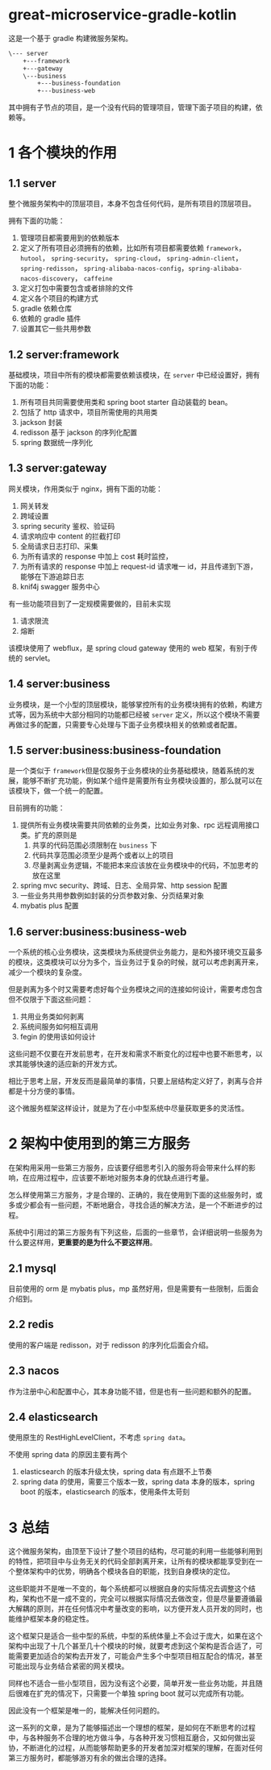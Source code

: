 # great-microservice-gradle-kotlin

这是一个基于 gradle 构建微服务架构。

```txt
\--- server
    +---framework
    +---gateway
    \---business
        +---business-foundation
        +---business-web
```

其中拥有子节点的项目，是一个没有代码的管理项目，管理下面子项目的构建，依赖等。

# 1 各个模块的作用

## 1.1 server

整个微服务架构中的顶层项目，本身不包含任何代码，是所有项目的顶层项目。

拥有下面的功能：

1. 管理项目都需要用到的依赖版本
2. 定义了所有项目必须拥有的依赖，比如所有项目都需要依赖 `framework`，`hutool`， `spring-security`， `spring-cloud`， `spring-admin-client`， `spring-redisson`， `spring-alibaba-nacos-config`，`spring-alibaba-nacos-discovery`， `caffeine`
3. 定义打包中需要包含或者排除的文件
4. 定义各个项目的构建方式
5. gradle 依赖仓库
6. 依赖的 gradle 插件
7. 设置其它一些共用参数

## 1.2 server:framework

基础模块，项目中所有的模块都需要依赖该模块，在 `server` 中已经设置好，拥有下面的功能：

1. 所有项目共同需要使用类和 spring boot starter 自动装载的 bean。
2. 包括了 http 请求中，项目所需使用的共用类
3. jackson 封装
4. redisson 基于 jackson 的序列化配置
5. spring 数据统一序列化

## 1.3 server:gateway

网关模块，作用类似于 nginx，拥有下面的功能：

1. 网关转发
2. 跨域设置
3. spring security 鉴权、验证码
4. 请求响应中 content 的拦截打印
5. 全局请求日志打印、采集
6. 为所有请求的 response 中加上 cost 耗时监控，
7. 为所有请求的 response 中加上 request-id 请求唯一 id，并且传递到下游，能够在下游追踪日志
8. knif4j swagger 服务中心

有一些功能项目到了一定规模需要做的，目前未实现

1. 请求限流
2. 熔断

该模块使用了 webflux，是 spring cloud gateway 使用的 web 框架，有别于传统的 servlet。

## 1.4 server:business

业务模块，是一个小型的顶层模块，能够掌控所有的业务模块拥有的依赖，构建方式等，因为系统中大部分相同的功能都已经被 `server` 定义，所以这个模块不需要再做过多的配置，只需要专心处理与下面子业务模块相关的依赖或者配置。

## 1.5 server:business:business-foundation

是一个类似于 `framework`但是仅服务于业务模块的业务基础模块，随着系统的发展，能够不断扩充功能，例如某个组件是需要所有业务模块设置的，那么就可以在该模块下，做一个统一的配置。

目前拥有的功能：

1. 提供所有业务模块需要共同依赖的业务类，比如业务对象、rpc 远程调用接口类。扩充的原则是
    1. 共享的代码范围必须限制在 `business` 下
    2. 代码共享范围必须至少是两个或者以上的项目
    3. 尽量剥离业务逻辑，不能把本来应该放在业务模块中的代码，不加思考的放在这里
2. spring mvc security、跨域、日志、全局异常、http session 配置
3. 一些业务共用参数例如封装的分页参数对象、分页结果对象
4. mybatis plus 配置

## 1.6 server:business:business-web

一个系统的核心业务模块，这类模块为系统提供业务能力，是和外接环境交互最多的模块，这类模块可以分为多个，当业务过于复杂的时候，就可以考虑剥离开来，减少一个模块的复杂度。

但是剥离为多个时又需要考虑好每个业务模块之间的连接如何设计，需要考虑包含但不仅限于下面这些问题：

1. 共用业务类如何剥离
2. 系统间服务如何相互调用
3. fegin 的使用该如何设计

这些问题不仅要在开发前思考，在开发和需求不断变化的过程中也要不断思考，以求其能够快速的适应新的开发方式。

相比于思考上层，开发反而是最简单的事情，只要上层结构定义好了，剥离与合并都是十分方便的事情。

这个微服务框架这样设计，就是为了在小中型系统中尽量获取更多的灵活性。

# 2 架构中使用到的第三方服务

在架构用采用一些第三方服务，应该要仔细思考引入的服务将会带来什么样的影响，在应用过程中，应该要不断地对服务本身的优缺点进行考量。

怎么样使用第三方服务，才是合理的、正确的，我在使用到下面的这些服务时，或多或少都会有一些问题，不断地磨合，寻找合适的解决方法，是一个不断进步的过程。

系统中引用过的第三方服务有下列这些，后面的一些章节，会详细说明一些服务为什么要这样用，**更重要的是为什么不要这样用**。

## 2.1 mysql

目前使用的 orm 是 mybatis plus，mp 虽然好用，但是需要有一些限制，后面会介绍到。

## 2.2 redis

使用的客户端是 redisson，对于 redisson 的序列化后面会介绍。

## 2.3 nacos

作为注册中心和配置中心，其本身功能不错，但是也有一些问题和额外的配置。

## 2.4 elasticsearch

使用原生的 RestHighLevelClient，不考虑 `spring data`。

不使用 spring data  的原因主要有两个

1. elasticsearch 的版本升级太快，spring data 有点跟不上节奏
2. spring data 的使用，需要三个版本一致，spring data 本身的版本，spring boot 的版本，elasticsearch 的版本，使用条件太苛刻

# 3 总结

这个微服务架构，由顶至下设计了整个项目的结构，尽可能的利用一些能够利用到的特性，把项目中与业务无关的代码全部剥离开来，让所有的模块都能享受到在一个整体架构中的优势，明确各个模块各自的职能，找到自身模块的定位。

这些职能并不是唯一不变的，每个系统都可以根据自身的实际情况去调整这个结构，架构也不是一成不变的，完全可以根据实际情况去做改变，但是尽量要遵循最大解耦的原则，并在任何情况中考量改变的影响，以方便开发人员开发的同时，也能维护框架本身的稳定性。

这个框架只是适合一些中型的系统，中型的系统体量上不会过于庞大，如果在这个架构中出现了十几个甚至几十个模块的时候，就要考虑到这个架构是否合适了，可能需要更加适合的架构去开发了，可能会产生多个中型项目相互配合的情况，甚至可能出现与业务结合紧密的网关模块。

同样也不适合一些小型项目，因为没有这个必要，简单开发一些业务功能，并且随后很难在扩充的情况下，只需要一个单独 spring boot 就可以完成所有功能。

因此没有一个框架是唯一的，能解决任何问题的。

这一系列的文章，是为了能够描述出一个理想的框架，是如何在不断思考的过程中，与各种服务不合理的地方做斗争，与各种开发习惯相互磨合，又如何做出妥协，不断进化的过程，从而能够帮助更多的开发者加深对框架的理解，在面对任何第三方服务时，都能够游刃有余的做出合理的选择。
